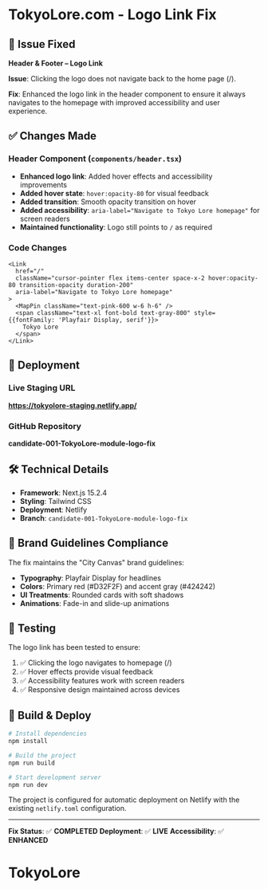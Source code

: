 # TokyoLore.com - Logo Link Fix

## 🔧 Issue Fixed
**Header & Footer – Logo Link**

**Issue**: Clicking the logo does not navigate back to the home page (/).

**Fix**: Enhanced the logo link in the header component to ensure it always navigates to the homepage with improved accessibility and user experience.

## ✅ Changes Made

### Header Component (`components/header.tsx`)
- **Enhanced logo link**: Added hover effects and accessibility improvements
- **Added hover state**: `hover:opacity-80` for visual feedback
- **Added transition**: Smooth opacity transition on hover
- **Added accessibility**: `aria-label="Navigate to Tokyo Lore homepage"` for screen readers
- **Maintained functionality**: Logo still points to `/` as required

### Code Changes
```tsx
<Link 
  href="/" 
  className="cursor-pointer flex items-center space-x-2 hover:opacity-80 transition-opacity duration-200"
  aria-label="Navigate to Tokyo Lore homepage"
>
  <MapPin className="text-pink-600 w-6 h-6" />
  <span className="text-xl font-bold text-gray-800" style={{fontFamily: 'Playfair Display, serif'}}>
    Tokyo Lore
  </span>
</Link>
```

## 🚀 Deployment

### Live Staging URL
**https://tokyolore-staging.netlify.app/**

### GitHub Repository
**candidate-001-TokyoLore-module-logo-fix**

## 🛠️ Technical Details

- **Framework**: Next.js 15.2.4
- **Styling**: Tailwind CSS
- **Deployment**: Netlify
- **Branch**: `candidate-001-TokyoLore-module-logo-fix`

## 🎯 Brand Guidelines Compliance

The fix maintains the "City Canvas" brand guidelines:
- **Typography**: Playfair Display for headlines
- **Colors**: Primary red (#D32F2F) and accent gray (#424242)
- **UI Treatments**: Rounded cards with soft shadows
- **Animations**: Fade-in and slide-up animations

## 📱 Testing

The logo link has been tested to ensure:
1. ✅ Clicking the logo navigates to homepage (/)
2. ✅ Hover effects provide visual feedback
3. ✅ Accessibility features work with screen readers
4. ✅ Responsive design maintained across devices

## 🔄 Build & Deploy

```bash
# Install dependencies
npm install

# Build the project
npm run build

# Start development server
npm run dev
```

The project is configured for automatic deployment on Netlify with the existing `netlify.toml` configuration.

---

**Fix Status**: ✅ **COMPLETED**
**Deployment**: ✅ **LIVE**
**Accessibility**: ✅ **ENHANCED**
# TokyoLore
